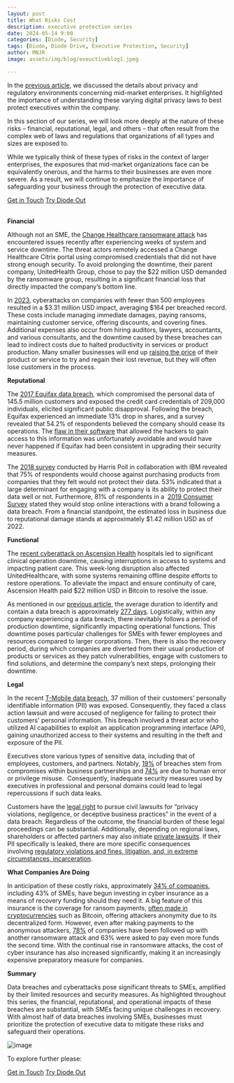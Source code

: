 ```yaml
---
layout: post
title: What Risks Cost
description: executive protection series
date: 2024-05-14 9:00
categories: [Diode, Security]
tags: [Diode, Diode Drive, Executive Protection, Security]
author: MNJR
image: assets/img/blog/exeuctiveblog1.jpeg

---
```

In the [previous article](https://diode.io/blog/digital-executive-protection-compliance-guide), we discussed the details about privacy and regulatory environments concerning mid-market enterprises. It highlighted the importance of understanding these varying digital privacy laws to best protect executives within the company. 

In this section of our series, we will look more deeply at the nature of these risks – financial, reputational, legal, and others – that often result from the complex web of laws and regulations that organizations of all types and sizes are exposed to.

While we typically think of these types of risks in the context of larger enterprises, the exposures that mid-market organizations face can be equivalently onerous, and the harms to their businesses are even more severe. As a result, we will continue to emphasize the importance of safeguarding your business through the protection of executive data.

<div class="story__buttons">
  <a href="{{"https://contactdiode.paperform.co"}}" class="btn" target="">Get in Touch</a>
  <a href="#download-app" class="btn popup-open" target="">Try Diode Out</a>
</div>

<br>

**Financial**

Although not an SME, the [Change Healthcare ransomware attack](https://healthitsecurity.com/news/change-healthcare-disconnects-system-amid-cyberattack) has encountered issues recently after experiencing weeks of system and service downtime. The threat actors remotely accessed a Change Healthcare Citrix portal using compromised credentials that did not have strong enough security. To avoid prolonging the downtime, their parent company, UnitedHealth Group, chose to pay the $22 million USD demanded by the ransomware group, resulting in a significant financial loss that directly impacted the company’s bottom line.

In [2023](https://www.business.com/articles/smb-budget-for-cybersecurity/), cyberattacks on companies with fewer than 500 employees resulted in a $3.31 million USD impact, averaging $164 per breached record. These costs include managing immediate damages, paying ransoms, maintaining customer service, offering discounts, and covering fines. Additional expenses also occur from hiring auditors, lawyers, accountants, and various consultants, and the downtime caused by these breaches can lead to indirect costs due to halted productivity in services or product production. Many smaller businesses will end up [raising the price](https://www.ibm.com/downloads/cas/3R8N1DZJ) of their product or service to try and regain their lost revenue, but they will often lose customers in the process.

**Reputational**

The [2017 Equifax data breach](https://tdwi.org/articles/2018/10/29/biz-all-impact-of-equifax-data-breach.aspx#:~:text=Even%20though%20Equifax%20did%20not,percent%20%2D%2D%20a%20significant%20decrease.), which compromised the personal data of 145.5 million customers and exposed the credit card credentials of 209,000 individuals, elicited significant public disapproval. Following the breach, Equifax experienced an immediate 13% drop in shares, and a survey revealed that 54.2% of respondents believed the company should cease its operations. The [flaw in their software](https://www.usatoday.com/story/tech/2020/02/10/2017-equifax-data-breach-chinese-military-hack/4712788002/) that allowed the hackers to gain access to this information was unfortunately avoidable and would have never happened if Equifax had been consistent in upgrading their security measures. 

The [2018 survey](https://www.prnewswire.com/news-releases/new-survey-finds-deep-consumer-anxiety-over-data-privacy-and-security-300630067.html) conducted by Harris Poll in collaboration with IBM revealed that 75% of respondents would choose against purchasing products from companies that they felt would not protect their data. 53% indicated that a large determinant for engaging with a company is its ability to protect their data well or not. Furthermore, 81% of respondents in a  [2019 Consumer Survey](https://hub.pingidentity.com/survey/3464-2019-consumer-survey) stated they would stop online interactions with a brand following a data breach. From a financial standpoint, the estimated loss in business due to reputational damage stands at approximately $1.42 million USD as of 2022. 

**Functional**

The [recent cyberattack on Ascension Health](https://www.nbcnews.com/business/business-news/ascension-health-cyberattack-disrupts-patient-care-what-happened-rcna151462) hospitals led to significant clinical operation downtime, causing interruptions in access to systems and impacting patient care. This week-long disruption also affected UnitedHealthcare, with some systems remaining offline despite efforts to restore operations. To alleviate the impact and ensure continuity of care, Ascension Health paid $22 million USD in Bitcoin to resolve the issue.

As mentioned in our [previous article](http://localhost:45366/drive/Diode%20Marketing?details=Digital/Blog/2024%20-%20Executive%20Series/2%20-%20What%20Risks%20Cost/diode.io/blog&force=2&extra=%20diode.io/blog), the average duration to identify and contain a data breach is approximately [277 days](https://www.ibm.com/downloads/cas/3R8N1DZJ). Logistically, within any company experiencing a data breach, there inevitably follows a period of production downtime, significantly impacting operational functions. This downtime poses particular challenges for SMEs with fewer employees and resources compared to larger corporations. Then, there is also the recovery period, during which companies are diverted from their usual production of products or services as they patch vulnerabilities, engage with customers to find solutions, and determine the company’s next steps, prolonging their downtime. 

**Legal**

In the recent [T-Mobile data breach](https://www.lawsuitupdatecenter.com/t-mobile-customer-data-breach-settlement.html), 37 million of their customers' personally identifiable information (PII) was exposed. Consequently, they faced a class action lawsuit and were accused of negligence for failing to protect their customers' personal information. This breach involved a threat actor who utilized AI capabilities to exploit an application programming interface (API), gaining unauthorized access to their systems and resulting in the theft and exposure of the PII. 

Executives store various types of sensitive data, including that of employees, customers, and partners. Notably, [19%](https://www.ibm.com/downloads/cas/3R8N1DZJ) of breaches stem from compromises within business partnerships and [74%](https://opaque.co/navigating-the-rising-tide-of-data-breaches-and-ai-security-risks/#:~:text=Among%20the%20security%20professionals%20who,devastating%20consequences%20of%20a%20breach.) are due to human error or privilege misuse.  Consequently, inadequate security measures used by executives in professional and personal domains could lead to legal repercussions if such data leaks.

Customers have the [legal right](https://www.threatintelligence.com/blog/legal-implications-of-data-breach#:~:text=Regulations%20like%20HIPAA%2C%20GDPR%2C%20and,hundreds%20of%20millions%20of%20dollars.) to pursue civil lawsuits for “privacy violations, negligence, or deceptive business practices” in the event of a data breach. Regardless of the outcome, the financial burden of these legal proceedings can be substantial. Additionally, depending on regional laws, shareholders or affected partners may also initiate [private lawsuits](https://thedataprivacygroup.com/us/blog/2019-9-17-data-breach-the-legal-implications/). If their PII specifically is leaked, there are more specific consequences involving [regulatory violations and fines, litigation, and, in extreme circumstances, incarceration](https://www.ironmountain.com/resources/blogs-and-articles/t/the-legal-ramifications-of-a-data-breach). 

**What Companies Are Doing**

In anticipation of these costly risks, approximately [34% of companies](https://www.getastra.com/blog/security-audit/cyber-insurance-claims-statistics/#:~:text=Data%20breaches%20in%20the%20U.S.,for%20the%20transfer%20of%20risks.), including 43% of SMEs, have begun investing in cyber insurance as a means of recovery funding should they need it. A big feature of this insurance is the coverage for ransom payments, [often made in cryptocurrencies](https://content.naic.org/cipr-topics/ransomware) such as Bitcoin, offering attackers anonymity due to its decentralized form. However, even after making payments to the anonymous attackers, [78%](https://www.infosecurity-magazine.com/news/orgs-repeat-ransomware-paying/) of companies have been followed up with another ransomware attack and 63% were asked to pay even more funds the second time. With the continual rise in ransomware attacks, the cost of cyber insurance has also increased significantly, making it an increasingly expensive preparatory measure for companies.

**Summary**

Data breaches and cyberattacks pose significant threats to SMEs, amplified by their limited resources and security measures. As highlighted throughout this series, the financial, reputational, and operational impacts of these breaches are substantial, with SMEs facing unique challenges in recovery. With almost half of data breaches involving SMEs, businesses must prioritize the protection of executive data to mitigate these risks and safeguard their operations.

![image](https://github.com/diodechain/website_dev_2023/assets/134106471/3708bc37-7b3b-4edb-9f69-e1d4236185a0)

To explore further please:
<div class="story__buttons">
  <a href="{{"https://contactdiode.paperform.co"}}" class="btn" target="">Get in Touch</a>
  <a href="#download-app" class="btn popup-open" target="">Try Diode Out</a>
</div>

